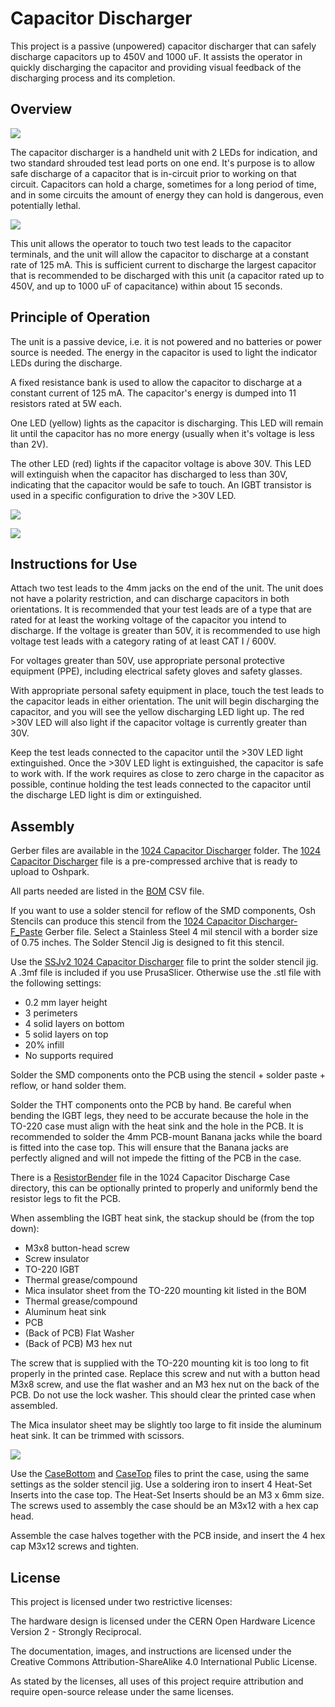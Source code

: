 # Capacitor Discharger

This project is a passive (unpowered) capacitor discharger that can safely discharge capacitors up to 450V and 1000 uF.  It assists the operator in quickly discharging the capacitor and providing visual feedback of the discharging process and its completion.


## Overview

![](img/Case-PCB-3D-Ortho.jpg)

The capacitor discharger is a handheld unit with 2 LEDs for indication, and two standard shrouded test lead ports on one end.  It's purpose is to allow safe discharge of a capacitor that is in-circuit prior to working on that circuit.  Capacitors can hold a charge, sometimes for a long period of time, and in some circuits the amount of energy they can hold is dangerous, even potentially lethal.

![](img/CapDischarger.jpg)

This unit allows the operator to touch two test leads to the capacitor terminals, and the unit will allow the capacitor to discharge at a constant rate of 125 mA.  This is sufficient current to discharge the largest capacitor that is recommended to be discharged with this unit (a capacitor rated up to 450V, and up to 1000 uF of capacitance) within about 15 seconds.

## Principle of Operation

The unit is a passive device, i.e. it is not powered and no batteries or power source is needed.  The energy in the capacitor is used to light the indicator LEDs during the discharge.

A fixed resistance bank is used to allow the capacitor to discharge at a constant current of 125 mA.  The capacitor's energy is dumped into 11 resistors rated at 5W each.

One LED (yellow) lights as the capacitor is discharging.  This LED will remain lit until the capacitor has no more energy (usually when it's voltage is less than 2V).

The other LED (red) lights if the capacitor voltage is above 30V.  This LED will extinguish when the capacitor has discharged to less than 30V, indicating that the capacitor would be safe to touch.  An IGBT transistor is used in a specific configuration to drive the >30V LED.

![](img/Schematic.png)

![](img/PCB-Layers.png)

## Instructions for Use

Attach two test leads to the 4mm jacks on the end of the unit.  The unit does not have a polarity restriction, and can discharge capacitors in both orientations.  It is recommended that your test leads are of a type that are rated for at least the working voltage of the capacitor you intend to discharge.  If the voltage is greater than 50V, it is recommended to use high voltage test leads with a category rating of at least CAT I / 600V.

For voltages greater than 50V, use appropriate personal protective equipment (PPE), including electrical safety gloves and safety glasses.

With appropriate personal safety equipment in place, touch the test leads to the capacitor leads in either orientation.  The unit will begin discharging the capacitor, and you will see the yellow discharging LED light up.  The red >30V LED will also light if the capacitor voltage is currently greater than 30V.

Keep the test leads connected to the capacitor until the >30V LED light extinguished.  Once the >30V LED light is extinguished, the capacitor is safe to work with.  If the work requires as close to zero charge in the capacitor as possible, continue holding the test leads connected to the capacitor until the discharge LED light is dim or extinguished.

## Assembly

Gerber files are available in the [1024 Capacitor Discharger](KiCAD%20Project%20-%20Discharger/Fabrication%20Exports/1024%20Capacitor%20Discharger.zip) folder.  The [1024 Capacitor Discharger](KiCAD%20Project%20-%20Discharger/Fabrication%20Exports/1024%20Capacitor%20Discharger.zip) file is a pre-compressed archive that is ready to upload to Oshpark.

All parts needed are listed in the [BOM](KiCAD%20Project%20-%20Discharger/BOM/BOM%201024%20Capacitor%20Discharger.csv) CSV file.

If you want to use a solder stencil for reflow of the SMD components, Osh Stencils can produce this stencil from the [1024 Capacitor Discharger-F_Paste](KiCAD%20Project%20-%20Discharger/Fabrication%20Exports/1024%20Capacitor%20Discharger-F_Paste.gbr) Gerber file.  Select a Stainless Steel 4 mil stencil with a border size of 0.75 inches.  The Solder Stencil Jig is designed to fit this stencil.

Use the [SSJv2 1024 Capacitor Discharger](FreeCAD%20Project/Solder%20Stencil%20Jig%20V2/SSJv2%201024%20Capacitor%20Discharger.stl) file to print the solder stencil jig.  A .3mf file is included if you use PrusaSlicer.  Otherwise use the .stl file with the following settings:

- 0.2 mm layer height
- 3 perimeters
- 4 solid layers on bottom
- 5 solid layers on top
- 20% infill
- No supports required

Solder the SMD components onto the PCB using the stencil + solder paste + reflow, or hand solder them.

Solder the THT components onto the PCB by hand.  Be careful when bending the IGBT legs, they need to be accurate because the hole in the TO-220 case must align with the heat sink and the hole in the PCB.  It is recommended to solder the 4mm PCB-mount Banana jacks while the board is fitted into the case top.  This will ensure that the Banana jacks are perfectly aligned and will not impede the fitting of the PCB in the case.

There is a [ResistorBender](FreeCAD%20Project/1024%20Capacitor%20Discharger%20Case/ResistorBender.stl) file in the 1024 Capacitor Discharge Case directory, this can be optionally printed to properly and uniformly bend the resistor legs to fit the PCB.

When assembling the IGBT heat sink, the stackup should be (from the top down):

- M3x8 button-head screw
- Screw insulator
- TO-220 IGBT
- Thermal grease/compound
- Mica insulator sheet from the TO-220 mounting kit listed in the BOM
- Thermal grease/compound
- Aluminum heat sink
- PCB
- (Back of PCB) Flat Washer
- (Back of PCB) M3 hex nut

The screw that is supplied with the TO-220 mounting kit is too long to fit properly in the printed case.  Replace this screw and nut with a button head M3x8 screw, and use the flat washer and an M3 hex nut on the back of the PCB.  Do not use the lock washer.  This should clear the printed case when assembled.

The Mica insulator sheet may be slightly too large to fit inside the aluminum heat sink.  It can be trimmed with scissors.

![](img/AssembledPCB.jpg)

Use the [CaseBottom](FreeCAD%20Project/1024%20Capacitor%20Discharger%20Case/CaseBottom.stl) and [CaseTop](FreeCAD%20Project/1024%20Capacitor%20Discharger%20Case/CaseTop.stl) files to print the case, using the same settings as the solder stencil jig.  Use a soldering iron to insert 4 Heat-Set Inserts into the case top.  The Heat-Set Inserts should be an M3 x 6mm size.  The screws used to assembly the case should be an M3x12 with a hex cap head.

Assemble the case halves together with the PCB inside, and insert the 4 hex cap M3x12 screws and tighten.

## License

This project is licensed under two restrictive licenses:

The hardware design is licensed under the CERN Open Hardware Licence Version 2 - Strongly Reciprocal.

The documentation, images, and instructions are licensed under the Creative Commons Attribution-ShareAlike 4.0 International Public License.

As stated by the licenses, all uses of this project require attribution and require open-source release under the same licenses.

